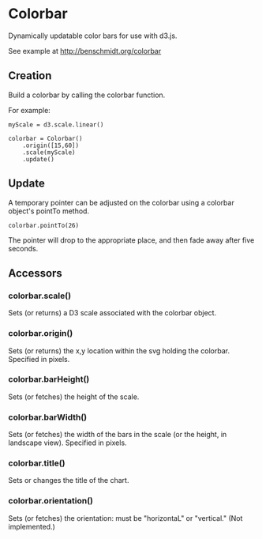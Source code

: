 Colorbar
========

Dynamically updatable color bars for use with d3.js.

See example at http://benschmidt.org/colorbar

## Creation

Build a colorbar by calling the colorbar function.

For example:
```
myScale = d3.scale.linear()

colorbar = Colorbar()
	.origin([15,60])
	.scale(myScale)
	.update()
```

## Update

A temporary pointer can be adjusted on the colorbar using a colorbar object's pointTo method.

```
colorbar.pointTo(26)
```

The pointer will drop to the appropriate place, and then fade away after five seconds.

## Accessors

### colorbar.scale()

Sets (or returns) a D3 scale associated with the colorbar object.

### colorbar.origin()

Sets (or returns) the x,y location within the svg holding the colorbar. Specified in pixels.

### colorbar.barHeight()

Sets (or fetches) the height of the scale.

### colorbar.barWidth()

Sets (or fetches) the width of the bars in the scale (or the height, in landscape view). Specified in pixels.

### colorbar.title()

Sets or changes the title of the chart.

### colorbar.orientation()

Sets (or fetches) the orientation: must be "horizontaL" or "vertical." (Not implemented.) 